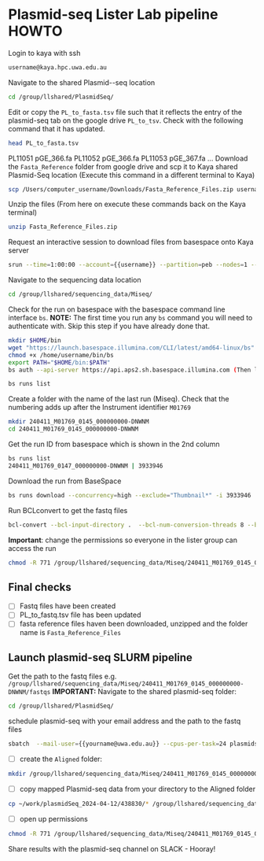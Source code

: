 # Plasmid-seq Lister Lab pipeline HOWTO 


Login to kaya with ssh
```sh
username@kaya.hpc.uwa.edu.au
```
Navigate to the shared Plasmid\-\-seq location
```sh
cd /group/llshared/PlasmidSeq/
```
Edit or copy the `PL_to_fasta.tsv` file such that it reflects the entry of the plasmid\-seq tab on the google drive `PL_to_tsv`\. Check with the following command that it has updated\.
```sh
head PL_to_fasta.tsv
```
PL11051	pGE\_366\.fa
PL11052	pGE\_366\.fa
PL11053	pGE\_367\.fa
\.\.\.
Download the `Fasta_Reference` folder from google drive and scp it to Kaya shared Plasmid\-Seq location (Execute this command in a different terminal to Kaya)
```sh
scp /Users/computer_username/Downloads/Fasta_Reference_Files.zip username@kaya.hpc.uwa.edu.au:/group/llshared/PlasmidSeq/
```
Unzip the files (From here on execute these commands back on the Kaya terminal)
```sh
unzip Fasta_Reference_Files.zip

```
Request an interactive session to download files from basespace onto Kaya server
```sh
srun --time=1:00:00 --account={{username}} --partition=peb --nodes=1 --ntasks=1 --cpus-per-task=2 --mem-per-cpu=10G --pty /bin/bash -l
```
Navigate to the sequencing data location
```sh
cd /group/llshared/sequencing_data/Miseq/
```
Check for the run on basespace with the basespace command line interface `bs`\. 
**NOTE\:** The first time you run any `bs` command you will need to authenticate with\. Skip this step if you have already done that\.
```sh
mkdir $HOME/bin
wget "https://launch.basespace.illumina.com/CLI/latest/amd64-linux/bs" -O $HOME/bin/bs
chmod +x /home/username/bin/bs
export PATH="$HOME/bin:$PATH"
bs auth --api-server https://api.aps2.sh.basespace.illumina.com (Then login on browser)
```
```sh
bs runs list
```
Create a folder with the name of the last run \(Miseq\)\. Check that the numbering adds up after the Instrument identifier `M01769`
```sh
mkdir 240411_M01769_0145_000000000-DNWNM
cd 240411_M01769_0145_000000000-DNWNM
```
Get the run ID from basespace which is shown in the 2nd column 
```sh
bs runs list
240411_M01769_0147_000000000-DNWNM | 3933946
```
Download the run from BaseSpace
```sh
bs runs download --concurrency=high --exclude="Thumbnail*" -i 3933946
```
Run BCLconvert to get the fastq files
```sh
bcl-convert --bcl-input-directory .  --bcl-num-conversion-threads 8 --bcl-num-parallel-tiles 3 --bcl-num-compression-threads 4 --output-directory ./fastqs --bcl-sampleproject-subdirectories true
```
**Important**\: change the permissions so everyone in the lister group can access the run
```sh
chmod -R 771 /group/llshared/sequencing_data/Miseq/240411_M01769_0145_000000000-DNWNM/
```
## Final checks
- [ ] Fastq files have been created
- [ ]  PL\_to\_fastq\.tsv file has been updated
- [ ] fasta reference files haven been downloaded\, unzipped and the folder name is `Fasta_Reference_Files`
## Launch plasmid\-seq SLURM pipeline
Get the path to the fastq files e\.g\. `/group/llshared/sequencing_data/Miseq/240411_M01769_0145_000000000-DNWNM/fastqs`
**IMPORTANT\:** Navigate to the shared plasmid\-seq folder\: 
```sh
cd /group/llshared/PlasmidSeq/
```
schedule plasmid\-seq with your email address and the path to the fastq files 
```sh
sbatch  --mail-user={{yourname@uwa.edu.au}} --cpus-per-task=24 plasmidseq_SLURM.sh /group/llshared/sequencing_data/Miseq/240411_M01769_0145_000000000-DNWNM/fastqs
```
- [ ] create the `Aligned` folder\:
```sh
mkdir /group/llshared/sequencing_data/Miseq/240411_M01769_0145_000000000-DNWNM/Aligned
```
- [ ] copy mapped Plasmid\-seq data from your directory to the Aligned folder
```sh
cp ~/work/plasmidSeq_2024-04-12/438830/* /group/llshared/sequencing_data/Miseq/240411_M01769_0145_000000000-DNWNM/Aligned
```
- [ ] open up permissions
```sh
chmod -R 771 /group/llshared/sequencing_data/Miseq/240411_M01769_0145_000000000-DNWNM/Aligned
```
Share results with the plasmid\-seq channel on SLACK \- Hooray\!
